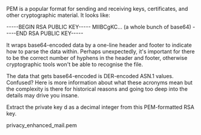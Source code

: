  PEM is a popular format for sending and receiving keys, certificates, and other cryptographic material. It looks like:

-----BEGIN RSA PUBLIC KEY-----
MIIBCgKC... (a whole bunch of base64)
-----END RSA PUBLIC KEY-----

It wraps base64-encoded data by a one-line header and footer to indicate how to parse the data within. Perhaps unexpectedly, it's important for there to be the correct number of hyphens in the header and footer, otherwise cryptographic tools won't be able to recognise the file.

The data that gets base64-encoded is DER-encoded ASN.1 values. Confused? Here is more information about what these acronyms mean but the complexity is there for historical reasons and going too deep into the details may drive you insane.

Extract the private key d as a decimal integer from this PEM-formatted RSA key.

privacy_enhanced_mail.pem

